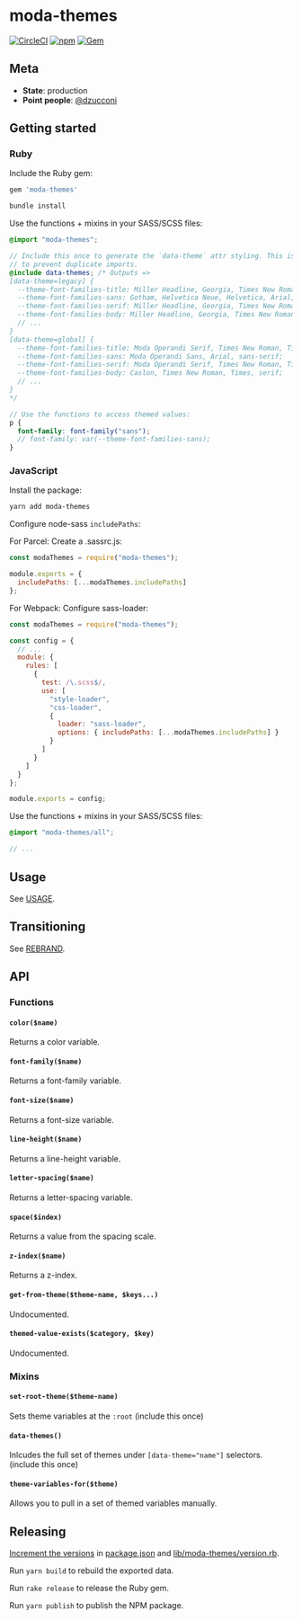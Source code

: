 # moda-themes

[![CircleCI](https://img.shields.io/circleci/build/github/ModaOperandi/moda-themes?token=51b1595bd3dac6aa321b052adfc4595cc79910d6)](https://circleci.com/gh/ModaOperandi/moda-themes) [![npm](https://img.shields.io/npm/v/moda-themes)](https://www.npmjs.com/package/moda-themes) [![Gem](https://img.shields.io/gem/v/moda-themes)](https://rubygems.org/gems/moda-themes)

## Meta

- **State**: production
- **Point people**: [@dzucconi](https://github.com/dzucconi)

## Getting started

### Ruby

Include the Ruby gem:

```ruby
gem 'moda-themes'
```

```sh
bundle install
```

Use the functions + mixins in your SASS/SCSS files:

```scss
@import "moda-themes";

// Include this once to generate the `data-theme` attr styling. This is not auto-included
// to prevent duplicate imports.
@include data-themes; /* Outputs =>
[data-theme=legacy] {
  --theme-font-families-title: Miller Headline, Georgia, Times New Roman, Times, serif;
  --theme-font-families-sans: Gotham, Helvetica Neue, Helvetica, Arial, sans-serif;
  --theme-font-families-serif: Miller Headline, Georgia, Times New Roman, Times, serif;
  --theme-font-families-body: Miller Headline, Georgia, Times New Roman, Times, serif;
  // ...
}
[data-theme=global] {
  --theme-font-families-title: Moda Operandi Serif, Times New Roman, Times, serif;
  --theme-font-families-sans: Moda Operandi Sans, Arial, sans-serif;
  --theme-font-families-serif: Moda Operandi Serif, Times New Roman, Times, serif;
  --theme-font-families-body: Caslon, Times New Roman, Times, serif;
  // ...
}
*/

// Use the functions to access themed values:
p {
  font-family: font-family("sans");
  // font-family: var(--theme-font-families-sans);
}
```

### JavaScript

Install the package:

```sh
yarn add moda-themes
```

Configure node-sass `includePaths`:

For Parcel: Create a .sassrc.js:

```javascript
const modaThemes = require("moda-themes");

module.exports = {
  includePaths: [...modaThemes.includePaths]
};
```

For Webpack: Configure sass-loader:

```javascript
const modaThemes = require("moda-themes");

const config = {
  // ...
  module: {
    rules: [
      {
        test: /\.scss$/,
        use: [
          "style-loader",
          "css-loader",
          {
            loader: "sass-loader",
            options: { includePaths: [...modaThemes.includePaths] }
          }
        ]
      }
    ]
  }
};

module.exports = config;
```

Use the functions + mixins in your SASS/SCSS files:

```scss
@import "moda-themes/all";

// ...
```

## Usage

See [USAGE](USAGE.md).

## Transitioning

See [REBRAND](REBRAND.md).

## API

### Functions

#### `color($name)`

Returns a color variable.

#### `font-family($name)`

Returns a font-family variable.

#### `font-size($name)`

Returns a font-size variable.

#### `line-height($name)`

Returns a line-height variable.

#### `letter-spacing($name)`

Returns a letter-spacing variable.

#### `space($index)`

Returns a value from the spacing scale.

#### `z-index($name)`

Returns a z-index.

#### `get-from-theme($theme-name, $keys...)`

Undocumented.

#### `themed-value-exists($category, $key)`

Undocumented.

### Mixins

#### `set-root-theme($theme-name)`

Sets theme variables at the `:root` (include this once)

#### `data-themes()`

Inlcudes the full set of themes under `[data-theme="name"]` selectors. (include this once)

#### `theme-variables-for($theme)`

Allows you to pull in a set of themed variables manually.

## Releasing

[Increment the versions](https://semver.org/) in [package.json](package.json) and [lib/moda-themes/version.rb](lib/moda-themes/version.rb).

Run `yarn build` to rebuild the exported data.

Run `rake release` to release the Ruby gem.

Run `yarn publish` to publish the NPM package.
